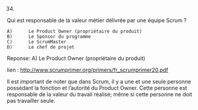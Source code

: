 34)	
Qui est responsable de la valeur métier délivrée par une équipe Scrum ?

 	A)		Le Product Owner (propriétaire du produit)	 	 
 	B)		Le Sponsor du programme	 	 
 	C)		Le ScrumMaster	 	 
 	D)		Le chef de projet

Reponse: A)		Le Product Owner (propriétaire du produit)	 	

lien : http://www.scrumprimer.org/primers/fr_scrumprimer20.pdf

Il est important de noter
que dans Scrum, il y a une et une seule personne possédant la fonction et l’autorité du Product
Owner. Cette personne est responsable de la valeur du travail réalisé; même si cette personne ne
doit pas travailler seule. 

